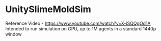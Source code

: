 # UnitySlimeMoldSim
Reference Video - https://www.youtube.com/watch?v=X-iSQQgOd1A
Intended to run simulation on GPU, up to 1M agents in a standard 1440p window
